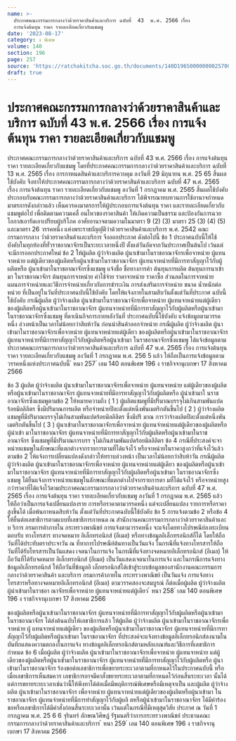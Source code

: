 ```yaml
---
name: >-
  ประกาศคณะกรรมการกลางว่าด้วยราคาสินค้าและบริการ ฉบับที่  43  พ.ศ. 2566 เรื่อง 
  การแจ้งต้นทุน ราคา รายละเอียดเกี่ยวกับแชมพู
date: '2023-08-17'
category: ง พิเศษ
volume: 140
section: 196
page: 257
source: 'https://ratchakitcha.soc.go.th/documents/140D196S0000000025700.pdf'
draft: true
---
```


# ประกาศคณะกรรมการกลางว่าด้วยราคาสินค้าและบริการ ฉบับที่  43  พ.ศ. 2566 เรื่อง  การแจ้งต้นทุน ราคา รายละเอียดเกี่ยวกับแชมพู

ประกาศคณะกรรมการกลางว่าด้วยราคาสินค้าและบริการ ฉบับที่ 43 พ.ศ. 2566 เรื่อง การแจ้งต้นทุน ราคา รายละเอียดเกี่ยวกับแชมพู โดยที่ประกาศคณะกรรมการกลางว่าด้วยราคาสินค้าและบริการ ฉบับที่ 13 พ.ศ. 2565 เรื่อง การกาหนดสินค้าและบริการควบคุม ลงวันที่ 29 มิถุนายน พ.ศ. 25 65 สิ้นผลใช้บังคับ จึงทาให้ประกาศคณะกรรมการกลางว่าด้วยราคาสินค้าและบริการ ฉบับที่ 47 พ.ศ. 2565 เรื่อง การแจ้งต้นทุน ราคา รายละเอียดเกี่ยวกับแชมพู ลงวันที่ 1 กรกฎาคม พ.ศ. 2565 สิ้นผลใช้บังคับ ประกอบกับคณะกรรมการกลางว่าด้วยราคาสินค้าและบริการ ได้พิจารณาทบทวนการใช้อานาจกำหนด มาตรการดังกล่าวแล้ว เห็นควรคงมาตรการให้ผู้ประกอบการแจ้งต้นทุน ราคา และรายละเอียดเกี่ยวกับ แชมพูต่อไป เพื่อติดตามความเคลื่ อนไหวของราคาสินค้า ให้เกิดความเป็นธรรม และป้องกันการฉวย โอกาสเอารัดเอาเปรียบผู้บริโภค อาศัยอานาจตามความในมาตรา 9 (2) (3) มาตรา 25 (3) (4) (5) และมาตรา 26 วรรคหนึ่ง แห่งพระราชบัญญัติว่าด้วยราคาสินค้าและบริการ พ.ศ. 2542 คณะกรรมการกลาง ว่ำด้วยราคาสินค้าและบริการ จึงออกประกาศ ดังต่อไปนี้ ข้อ 1 ประกาศฉบับนี้ให้ใช้บังคับในทุกท้องที่ทั่วราชอาณาจักรเป็นระยะเวลาหนึ่งปี ตั้งแต่วันถัดจากวันประกาศเป็นต้นไป เว้นแต่จะมีการออกประกาศใหม่ ข้อ 2 ให้ผู้ผลิต ผู้ว่าจ้างผลิต ผู้นาเข้ามาในราชอาณาจักรเพื่อจาหน่าย ผู้แทนจาหน่าย แต่ผู้เดียวของผู้ผลิตหรือผู้นาเข้ามาในราชอาณาจักร ผู้แทนจาหน่ายที่มีการทาสัญญาไว้กับผู้ผลิตหรือ ผู้นาเข้ามาในราชอาณาจักรซึ่งแชมพู แจ้งชื่อ ชื่อทางการค้า ต้นทุนการผลิต ต้นทุนการนาเข้ามา ในราชอาณาจักร ต้นทุนการจาหน่าย ค่าใช้จ่าย ราคาจาหน่าย ราคาซื้อ ส่วนลดในการจาหน่าย แผนการจำหน่ายและวิธีการจำหน่ายเกี่ยวกับการชำระเงิน การส่งเสริมการจำหน่าย ขนาด น้ำหนักต่อหน่วย ที่เป็นอยู่ในวันที่ประกาศฉบับนี้ใช้บังคับ โดยให้แจ้งภายในสามสิบวันตั้งแต่วันที่ประกาศ ฉบับนี้ใช้บังคับ กรณีผู้ผลิต ผู้ว่าจ้างผลิต ผู้นาเข้ามาในราชอาณาจักรเพื่อจาหน่าย ผู้แทนจาหน่ายแต่ผู้เดียว ของผู้ผลิตหรือผู้นาเข้ามาในราชอาณาจักร ผู้แทนจาหน่ายที่มีการทาสัญญาไว้กับผู้ผลิตหรือผู้นาเข้ามา ในราชอาณาจักรซึ่งแชมพู ที่ดาเนินกิจการภายหลังวันที่ ประกาศฉบับนี้ใช้บังคับ แจ้งข้อมูลตามวรรคหนึ่ง ล่วงหน้าเป็นเวลาไม่น้อยกว่าสิบห้าวัน ก่อนนำสินค้าออกจำหน่าย กรณีผู้ผลิต ผู้ว่าจ้างผลิต ผู้นาเข้ามาในราชอาณาจักรเพื่อจาหน่าย ผู้แทนจาหน่ายแต่ผู้เดียว ของผู้ผลิตหรือผู้นาเข้ามาในราชอาณาจักร ผู้แทนจาหน่ายที่มีการทาสัญญาไว้กับผู้ผลิตหรือผู้นาเข้ามา ในราชอาณาจักรซึ่งแชมพู ได้แจ้งข้อมูลตามประกาศคณะกรรมการกลางว่าด้วยราคาสินค้าและบริการ ฉบับที่ 47 พ.ศ. 2565 เรื่อง การแจ้งต้นทุน ราคา รายละเอียดเกี่ยวกับแชมพู ลงวันที่ 1 กรกฎาคม พ.ศ. 256 5 แล้ว ให้ถือเป็นการแจ้งข้อมูลตามวรรคหนึ่งแห่งประกาศฉบับนี้ ้ หนา 257 ่ เลม 140 ตอนพิเศษ 196 ง ราชกิจจานุเบกษา 17 สิงหาคม 2566

ข้อ 3 ผู้ผลิต ผู้ว่าจ้างผลิต ผู้นาเข้ามาในราชอาณาจักรเพื่อจาหน่าย ผู้แทนจาหน่าย แต่ผู้เดียวของผู้ผลิตหรือผู้นาเข้ามาในราชอาณาจักร ผู้แทนจาหน่ายที่มีการทาสัญญาไว้กับผู้ผลิตหรือ ผู้นำเข้ามาใ นราชอาณาจักรซึ่งแชมพูตามข้อ 2 ให้หมายความถึง ( 1 ) ผู้ผลิตแชมพูที่มีปริมาณบรรจุไม่เกินสามพันแปดร้อยมิลลิลิตร ซึ่งมีปริมาณการผลิต หรือจำหน่ายปีละตั้งแต่หนึ่งพันเมตริกตันขึ้นไป ( 2 ) ผู้ว่าจ้างผลิตแชมพูที่มีปริมาณบรรจุไม่เกินสามพันแปดร้อยมิลลิลิตร ซึ่งมีปริ มาณ การว่าจ้างผลิตปีละตั้งแต่หนึ่งพันเมตริกตันขึ้นไป ( 3 ) ผู้นาเข้ามาในราชอาณาจักรเพื่อจาหน่าย ผู้แทนจำหน่ายแต่ผู้เดียวของผู้ผลิตหรือผู้นำเข้า มาในราชอาณาจักร ผู้แทนจาหน่ายที่มีการทาสัญญาไว้กับผู้ผลิตหรือผู้นาเข้ามาในราชอาณาจักร ซึ่งแชมพูที่มีปริมาณการบรร จุไม่เกินสามพันแปดร้อยมิลลิลิตร ข้อ 4 กรณีที่ประสงค์จะจาหน่ายแชมพูในลักษณะที่แตกต่างจากรายการตามที่ได้แจ้งไว้ หรือจาหน่ายในราคาสูงกว่าที่แจ้งไว้แล้วตามข้อ 2 ให้แจ้งการเปลี่ยนแปลงดังกล่าวให้ทราบล่วงหน้า เป็นเวลาไม่น้อยกว่าสิบห้าวัน กรณีผู้ผลิต ผู้ว่าจ้างผลิต ผู้นาเข้ามาในราชอาณาจักรเพื่อจาหน่าย ผู้แทนจาหน่ายแต่ผู้เดียว ของผู้ผลิตหรือผู้นาเข้ามาในราชอาณาจักร ผู้แทนจาหน่ายที่มีการทาสัญญาไว้กับผู้ผลิตหรือผู้นาเข้ามา ในราชอาณาจักรซึ่งแชมพู ได้ยื่นแจ้งการจาหน่ายแชมพูในลักษณะที่แตกต่างไปจากรายการตา มที่ได้แจ้งไว้ หรือจาหน่ายสูงกว่าราคาที่ได้แจ้งไว้ตามประกาศคณะกรรมการกลางว่าด้วยราคาสินค้าและบริการ ฉบับที่ 47 พ.ศ. 2565 เรื่อง การแจ้งต้นทุน ราคา รายละเอียดเกี่ยวกับแชมพู ลงวันที่ 1 กรกฎาคม พ.ศ. 2565 แล้ว ให้ถือว่าเป็นการแจ้งเปลี่ยนแปลงราย การหรือราคาตามวรรคหนึ่ง แต่จะเปลี่ยนแปลง รายการหรือราคาสูงขึ้นได้ เมื่อพ้นกาหนดสิบห้าวัน ตั้งแต่วันที่ประกาศฉบับนี้ใช้บังคับ ข้อ 5 การแจ้งตามข้อ 2 หรือข้อ 4 ให้ยื่นต่อเลขาธิการตามแบบที่เลขาธิการกาหนด ณ สำนักงานคณะกรรมการกลางว่าด้วยราคาสินค้าและบ ริการ กรมการค้าภายใน กระทรวงพาณิชย์ การแจ้งตามวรรคหนึ่ง จะแจ้งโดยทางไปรษณีย์ลงทะเบียนตอบรับ ทางโทรสาร ทางจดหมาย อิเล็กทรอนิกส์ (อีเมล) หรือทางข้อมูลอิเล็กทรอนิกส์ก็ได้ โดยให้ถือวันที่ได้ประทับตราประจาวัน ณ ที่ทาการไปรษณีย์ต้นทางเป็นวันแจ้ง ในกรณีที่แจ้งทางโทรสารให้ถือวันที่ได้รับโทรสารเป็นวันแสดง เจตนาในการแจ้ง ในกรณีที่แจ้งทางจดหมายอิเล็กทรอนิกส์ (อีเมล) ให้ถือวันที่ได้รับจดหมาย อิเล็กทรอนิกส์ (อีเมล) เป็นวันแสดงเจตนาในการแจ้ง และในกรณีการแจ้งทางข้อมูลอิเล็กทรอนิกส์ ให้ถือวันที่ข้อมูลอิ เล็กทรอนิกส์ได้เข้าสู่ระบบข้อมูลของสานักงานคณะกรรมการกลางว่าด้วยราคาสินค้า และบริการ กรมการค้าภายใน กระทรวงพาณิชย์ เป็นวันแจ้ง การแจ้งทางโทรสารหรือทางจดหมายอิเล็กทรอนิกส์ (อีเมล) ตามวรรคสองจะสมบูรณ์ ก็ต่อเมื่อผู้ผลิต ผู้ว่าจ้างผลิต ผู้นำเข้ามาในราชอา ณาจักรเพื่อจาหน่าย ผู้แทนจาหน่ายแต่ผู้เดียว ้ หนา 258 ่ เลม 140 ตอนพิเศษ 196 ง ราชกิจจานุเบกษา 17 สิงหาคม 2566

ของผู้ผลิตหรือผู้นาเข้ามาในราชอาณาจักร ผู้แทนจาหน่ายที่มีการทาสัญญาไว้กับผู้ผลิตหรือผู้นาเข้ามา ในราชอาณาจักร ได้ส่งต้นฉบับให้เลขาธิการแล้ว ให้ผู้ผลิต ผู้ว่าจ้างผลิต ผู้นาเข้ามาในราชอาณาจักรเพื่อจาหน่าย ผู้ แทนจาหน่ายแต่ผู้เดียว ของผู้ผลิตหรือผู้นาเข้ามาในราชอาณาจักร ผู้แทนจาหน่ายที่มีการทาสัญญาไว้กับผู้ผลิตหรือผู้นาเข้ามา ในราชอาณาจักร ที่ประสงค์จะแจ้งทางข้อมูลอิเล็กทรอนิกส์ลงนามในบันทึกแสดงความตกลงในการแจ้ง ทางข้อมูลอิเล็กทรอนิกส์ตามหลักเกณฑ์และวิธีการที่เลขาธิการกำหนด ข้อ 6 เมื่อผู้ผลิต ผู้ว่าจ้างผลิต ผู้นาเข้ามาในราชอาณาจักรเพื่อจาหน่าย ผู้แทนจาหน่าย แต่ผู้เดียวของผู้ผลิตหรือผู้นาเข้ำมาในราชอาณาจักร ผู้แทนจาหน่ายที่มีการทาสัญญาไว้กับผู้ผลิตหรือ ผู้นาเข้ามาในราชอาณาจักร ร้องขอต่อเลขาธิการเพื่อขยายระยะเวลาตามที่กาหนดไว้ในประกาศฉบับนี้ หรือเมื่อเลขาธิการเห็นสมควร เลขาธิการอาจมีคาสั่งขยายระยะเวลาตามที่กาหนดไว้ก่อนสิ้นระยะเวลา นั้นได้ แต่การขยายระยะเวลาเช่นว่านี้ให้พึงทาได้ต่อเมื่อมีพฤติการณ์พิเศษหรือมีเหตุจาเป็น และผู้ผลิต ผู้ว่าจ้างผลิต ผู้นาเข้ามาในราชอาณาจักร เพื่อจาหน่าย ผู้แทนจาหน่ายแต่ผู้เดียวของผู้ผลิตหรือผู้นาเข้ามา ในราชอาณาจักร ผู้แทนจำหน่ายที่มีการทำสัญญาไว้กับผู้ผลิ ตหรือผู้นำเข้ามาในราชอาณาจักร ได้มีคำร้องขอหรือเลขาธิการได้มีคำสั่งก่อนสิ้นระยะเวลานั้น เว้นแต่ในกรณีที่มีเหตุสุดวิสัย ประกาศ ณ วันที่ 1 กรกฎาคม พ.ศ. 25 6 6 จุรินทร์ ลักษณวิศิษฏ์ รัฐมนตรีว่าการกระทรวงพาณิชย์ ประธานคณะกรรมการกลางว่าด้วยราคาสินค้าและบริการ ้ หนา 259 ่ เลม 140 ตอนพิเศษ 196 ง ราชกิจจานุเบกษา 17 สิงหาคม 2566
